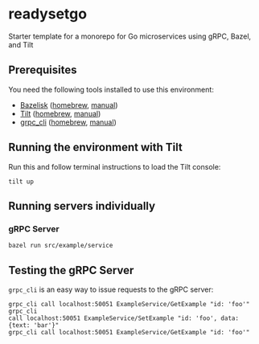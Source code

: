 # readysetgo

Starter template for a monorepo for Go microservices using gRPC, Bazel, and Tilt

## Prerequisites

You need the following tools installed to use this environment:

- [Bazelisk](https://github.com/bazelbuild/bazelisk)
  ([homebrew](https://formulae.brew.sh/formula/bazelisk),
  [manual](https://docs.bazel.build/versions/main/install-bazelisk.html))
- [Tilt](https://tilt.dev) ([homebrew](https://formulae.brew.sh/formula/tilt),
  [manual](https://docs.tilt.dev/install.html))
- [grpc_cli](https://github.com/grpc/grpc/blob/master/doc/command_line_tool.md)
  ([homebrew](https://formulae.brew.sh/formula/grpc),
  [manual](https://github.com/grpc/grpc/blob/master/doc/command_line_tool.md#code-location))

## Running the environment with Tilt

Run this and follow terminal instructions to load the Tilt console:

```shell
tilt up
```

## Running servers individually

### gRPC Server

```shell
bazel run src/example/service
```

## Testing the gRPC Server

`grpc_cli` is an easy way to issue requests to the gRPC server:

```shell
grpc_cli call localhost:50051 ExampleService/GetExample "id: 'foo'"
grpc_cli
call localhost:50051 ExampleService/SetExample "id: 'foo', data: {text: 'bar'}"
grpc_cli call localhost:50051 ExampleService/GetExample "id: 'foo'"
```
